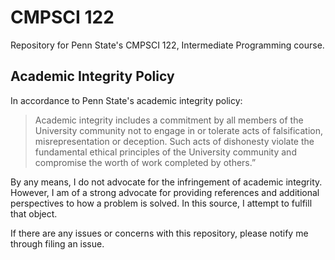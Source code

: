 # CMPSCI 122
Repository for Penn State's CMPSCI 122, Intermediate Programming course.

## Academic Integrity Policy
In accordance to Penn State's academic integrity policy:
> Academic integrity includes a commitment by all members of the University community not to engage in or tolerate acts of falsification, misrepresentation or deception. Such acts of dishonesty violate the fundamental ethical principles of the University community and compromise the worth of work completed by others.”

By any means, I do not advocate for the infringement of academic integrity. However, I am of a strong advocate for providing references and additional perspectives to how a problem is solved. In this source, I attempt to fulfill that object.

If there are any issues or concerns with this repository, please notify me through filing an issue.

